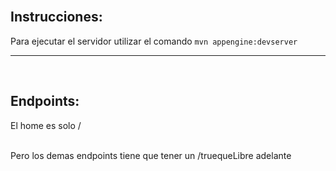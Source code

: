 
</br>

## Instrucciones:

Para ejecutar el servidor utilizar el comando `mvn appengine:devserver`

---

</br>

## Endpoints:

El home es solo / 

</br>
Pero los demas endpoints tiene que tener un /truequeLibre adelante
  
 
